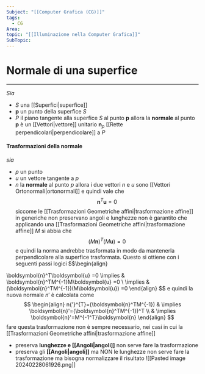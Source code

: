 ```yaml
---
Subject: "[[Computer Grafica (CG)]]"
tags:
  - CG
Area: 
topic: "[[Illuminazione nella Computer Grafica]]"
SubTopic:
---
```


# Normale di una superfice
---
_Sia_
- $S$ una [[Superfici|superfice]]
- $\boldsymbol{p}$ un punto della superfice $S$
- $P$ il piano tangente alla superfice $S$ al punto $\boldsymbol{p}$
allora la __normale__ al punto $\boldsymbol{p}$ è un [[Vettori|vettore]] unitario $\boldsymbol{n}_p$ [[Rette perpendicolari|perpendicolare]] a $P$



#### Trasformazioni della normale
_sia_
- $p$ un punto
- $u$ un vettore tangente a $p$
- $n$ la __normale__ al punto $p$
allora i due vettori $n$ e $u$ sono [[Vettori Ortonormali|ortonormali]] e quindi vale che $$\boldsymbol{n}^T\boldsymbol{u}=0$$
siccome le  [[Trasformazioni Geometriche affini|trasformazione affine]]  in generiche non preservano angoli e lunghezze non è garantito che applicando una [[Trasformazioni Geometriche affini|trasformazione affine]] $M$  si abbia che $$(M\boldsymbol{n})^T(M\boldsymbol{u})=0$$e quindi la norma andrebbe trasformata in modo da mantenerla perpendicolare alla superfice trasformata. Questo si ottiene con i seguenti passi logici $$\begin{align}

\boldsymbol{n}^T\boldsymbol{u}  =0 \implies &   \boldsymbol{n}^TM^{-1}M\boldsymbol{u}  =0 \\
\implies  &  (\boldsymbol{n}^TM^{-1})(M\boldsymbol{u})  =0
\end{align}
$$ e quindi la nuova normale $n'$ è calcolata come $$
\begin{align}
n{'}^{T}=(\boldsymbol{n}^TM^{-1})  &  \implies \boldsymbol{n}'=(\boldsymbol{n}^TM^{-1})^T \\
 & \implies \boldsymbol{n}'=M^{-1^T}\boldsymbol{n}
\end{align}
$$fare questa trasformazione  non è sempre necessario, nei casi in cui la [[Trasformazioni Geometriche affini|trasformazione affine]] 
- preserva __lunghezze e [[Angoli|angoli]]__ non serve fare la trasformazione
- preserva gli __[[Angoli|angoli]]__ ma NON le lunghezze non serve fare la trasformazione ma bisogna normalizzare il risultato
![[Pasted image 20240228061926.png]]

